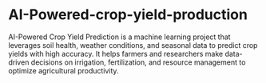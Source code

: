 # AI-Powered-crop-yield-production
AI-Powered Crop Yield Prediction is a machine learning project that leverages soil health, weather conditions, and seasonal data to predict crop yields with high accuracy. It helps farmers and researchers make data-driven decisions on irrigation, fertilization, and resource management to optimize agricultural productivity.

